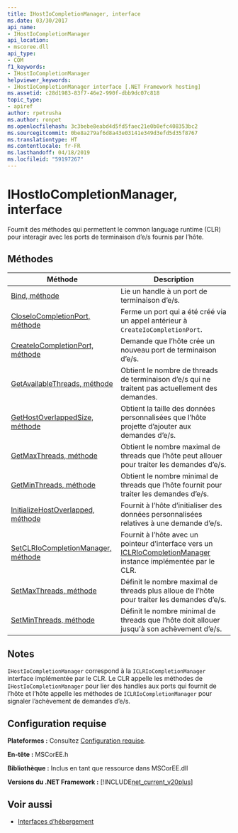 ```yaml
---
title: IHostIoCompletionManager, interface
ms.date: 03/30/2017
api_name:
- IHostIoCompletionManager
api_location:
- mscoree.dll
api_type:
- COM
f1_keywords:
- IHostIoCompletionManager
helpviewer_keywords:
- IHostIoCompletionManager interface [.NET Framework hosting]
ms.assetid: c28d1983-83f7-46e2-990f-dbb9dc07c818
topic_type:
- apiref
author: rpetrusha
ms.author: ronpet
ms.openlocfilehash: 3c3bebe8eabd4d5fd5faec21e0b0efc408353bc2
ms.sourcegitcommit: 0be8a279af6d8a43e03141e349d3efd5d35f8767
ms.translationtype: HT
ms.contentlocale: fr-FR
ms.lasthandoff: 04/18/2019
ms.locfileid: "59197267"
---
```

# <a name="ihostiocompletionmanager-interface"></a>IHostIoCompletionManager, interface
Fournit des méthodes qui permettent le common language runtime (CLR) pour interagir avec les ports de terminaison d’e/s fournis par l’hôte.  
  
## <a name="methods"></a>Méthodes  
  
|Méthode|Description|  
|------------|-----------------|  
|[Bind, méthode](../../../../docs/framework/unmanaged-api/hosting/ihostiocompletionmanager-bind-method.md)|Lie un handle à un port de terminaison d’e/s.|  
|[CloseIoCompletionPort, méthode](../../../../docs/framework/unmanaged-api/hosting/ihostiocompletionmanager-closeiocompletionport-method.md)|Ferme un port qui a été créé via un appel antérieur à `CreateIoCompletionPort`.|  
|[CreateIoCompletionPort, méthode](../../../../docs/framework/unmanaged-api/hosting/ihostiocompletionmanager-createiocompletionport-method.md)|Demande que l’hôte crée un nouveau port de terminaison d’e/s.|  
|[GetAvailableThreads, méthode](../../../../docs/framework/unmanaged-api/hosting/ihostiocompletionmanager-getavailablethreads-method.md)|Obtient le nombre de threads de terminaison d’e/s qui ne traitent pas actuellement des demandes.|  
|[GetHostOverlappedSize, méthode](../../../../docs/framework/unmanaged-api/hosting/ihostiocompletionmanager-gethostoverlappedsize-method.md)|Obtient la taille des données personnalisées que l’hôte projette d’ajouter aux demandes d’e/s.|  
|[GetMaxThreads, méthode](../../../../docs/framework/unmanaged-api/hosting/ihostiocompletionmanager-getmaxthreads-method.md)|Obtient le nombre maximal de threads que l’hôte peut allouer pour traiter les demandes d’e/s.|  
|[GetMinThreads, méthode](../../../../docs/framework/unmanaged-api/hosting/ihostiocompletionmanager-getminthreads-method.md)|Obtient le nombre minimal de threads que l’hôte fournit pour traiter les demandes d’e/s.|  
|[InitializeHostOverlapped, méthode](../../../../docs/framework/unmanaged-api/hosting/ihostiocompletionmanager-initializehostoverlapped-method.md)|Fournit à l’hôte d’initialiser des données personnalisées relatives à une demande d’e/s.|  
|[SetCLRIoCompletionManager, méthode](../../../../docs/framework/unmanaged-api/hosting/ihostiocompletionmanager-setclriocompletionmanager-method.md)|Fournit à l’hôte avec un pointeur d’interface vers un [ICLRIoCompletionManager](../../../../docs/framework/unmanaged-api/hosting/iclriocompletionmanager-interface.md) instance implémentée par le CLR.|  
|[SetMaxThreads, méthode](../../../../docs/framework/unmanaged-api/hosting/ihostiocompletionmanager-setmaxthreads-method.md)|Définit le nombre maximal de threads plus alloue de l’hôte pour traiter les demandes d’e/s.|  
|[SetMinThreads, méthode](../../../../docs/framework/unmanaged-api/hosting/ihostiocompletionmanager-setminthreads-method.md)|Définit le nombre minimal de threads que l’hôte doit allouer jusqu'à son achèvement d’e/s.|  
  
## <a name="remarks"></a>Notes  
 `IHostIoCompletionManager` correspond à la `ICLRIoCompletionManager` interface implémentée par le CLR. Le CLR appelle les méthodes de `IHostIoCompletionManager` pour lier des handles aux ports qui fournit de l’hôte et l’hôte appelle les méthodes de `ICLRIoCompletionManager` pour signaler l’achèvement de demandes d’e/s.  
  
## <a name="requirements"></a>Configuration requise  
 **Plateformes :** Consultez [Configuration requise](../../../../docs/framework/get-started/system-requirements.md).  
  
 **En-tête :** MSCorEE.h  
  
 **Bibliothèque :** Inclus en tant que ressource dans MSCorEE.dll  
  
 **Versions du .NET Framework :** [!INCLUDE[net_current_v20plus](../../../../includes/net-current-v20plus-md.md)]  
  
## <a name="see-also"></a>Voir aussi

- [Interfaces d’hébergement](../../../../docs/framework/unmanaged-api/hosting/hosting-interfaces.md)
